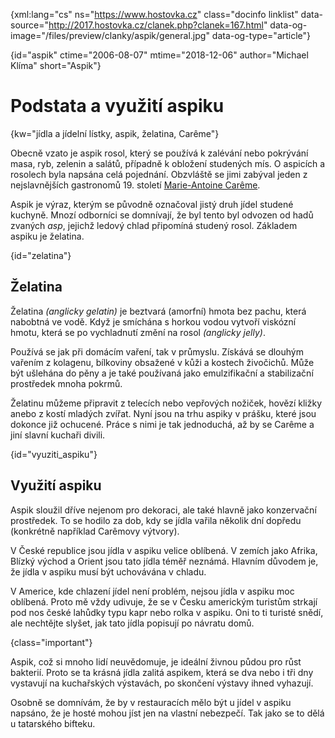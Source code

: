 
{xml:lang="cs" ns="https://www.hostovka.cz" class="docinfo linklist" data-source="http://2017.hostovka.cz/clanek.php?clanek=167.html" data-og-image="/files/preview/clanky/aspik/general.jpg" data-og-type="article"}

{id="aspik" ctime="2006-08-07" mtime="2018-12-06" author="Michael Klíma" short="Aspik"}

# Podstata a využití aspiku

{kw="jídla a jídelní lístky, aspik, želatina, Carême"}

Obecně vzato je aspik rosol, který se používá k zalévání nebo pokrývání masa, ryb, zelenin a salátů, případně k obložení studených mís. O aspicích a rosolech byla napsána celá pojednání. Obzvláště se jimi zabýval jeden z nejslavnějších gastronomů 19. století [Marie-Antoine Carême][1].

Aspik je výraz, kterým se původně označoval jistý druh jídel studené kuchyně. Mnozí odborníci se domnívají, že byl tento byl odvozen od hadů zvaných _asp_, jejichž ledový chlad připomíná studený rosol. Základem aspiku je želatina.

{id="zelatina"}

## Želatina

Želatina _(anglicky gelatin)_ je beztvará (amorfní) hmota bez pachu, která nabobtná ve vodě. Když je smíchána s horkou vodou vytvoří viskózní hmotu, která se po vychladnutí změní na rosol _(anglicky jelly)_.

Používá se jak při domácím vaření, tak v průmyslu. Získává se dlouhým vařením z kolagenu, bílkoviny obsažené v kůži a kostech živočichů. Může být ušlehána do pěny a je také používaná jako emulzifikační a stabilizační prostředek mnoha pokrmů.

Želatinu můžeme připravit z telecích nebo vepřových nožiček, hovězí kližky anebo z kostí mladých zvířat. Nyní jsou na trhu aspiky v prášku, které jsou dokonce již ochucené. Práce s nimi je tak jednoduchá, až by se Carême a jiní slavní kuchaři divili.

{id="vyuziti_aspiku"}

## Využití aspiku

Aspik sloužil dříve nejenom pro dekoraci, ale také hlavně jako konzervační prostředek. To se hodilo za dob, kdy se jídla vařila několik dní dopředu (konkrétně například Carêmovy výtvory).

V České republice jsou jídla v aspiku velice oblíbená. V zemích jako Afrika, Blízký východ a Orient jsou tato jídla téměř neznámá. Hlavním důvodem je, že jídla v aspiku musí být uchovávána v chladu.

V Americe, kde chlazení jídel není problém, nejsou jídla v aspiku moc oblíbená. Proto mě vždy udivuje, že se v Česku americkým turistům strkají pod nos české lahůdky typu kapr nebo rolka v aspiku. Oni to ti turisté snědí, ale nechtějte slyšet, jak tato jídla popisují po návratu domů.

{class="important"}

Aspik, což si mnoho lidí neuvědomuje, je ideální živnou půdou pro růst bakterií. Proto se ta krásná jídla zalitá aspikem, která se dva nebo i tři dny vystavují na kuchařských výstavách, po skončení výstavy ihned vyhazují.

Osobně se domnívám, že by v restauracích mělo být u jídel v aspiku napsáno, že je hosté mohou jíst jen na vlastní nebezpečí. Tak jako se to dělá u tatarského bifteku.

 [1]: https://cs.wikipedia.org/wiki/Marie-Antoine_Car%C3%AAme

